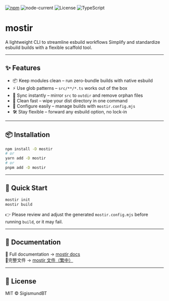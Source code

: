 [![npm](https://img.shields.io/npm/v/mostir)](https://www.npmjs.com/package/mostir)
![node-current](https://img.shields.io/node/v/mostir)
![License](https://img.shields.io/github/license/SigismundBT/mostir)
![TypeScript](https://img.shields.io/badge/language-TypeScript-blue)

# mostir
A lightweight CLI to streamline esbuild workflows
Simplify and standardize esbuild builds with a flexible scaffold tool.

---

## ✨ Features

- 📦 Keep modules clean – run zero-bundle builds with native esbuild  
- ⚡ Use glob patterns – `src/**/*.ts` works out of the box  
- 🔄 Sync instantly – mirror `src` to `outdir` and remove orphan files  
- 🧹 Clean fast – wipe your dist directory in one command  
- 🔧 Configure easily – manage builds with `mostir.config.mjs`  
- 🛠 Stay flexible – forward any esbuild option, no lock-in  

---

## 📦 Installation

```bash
npm install -D mostir
# or
yarn add -D mostir
# or
pnpm add -D mostir
```

---

## 🚀 Quick Start

```bash
mostir init
mostir build
```

👉 Please review and adjust the generated `mostir.config.mjs` before running `build`, or it may fail.

---

## 📖 Documentation

📖 Full documentation → [mostir docs](https://sigismundbt.github.io/mostir)  
📖完整文件 → [mostir 文件（繁中）](https://sigismundbt.github.io/mostir/zh-TW/)

---

## 📜 License

MIT © SigismundBT
